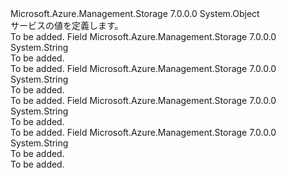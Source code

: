 <Type Name="Services" FullName="Microsoft.Azure.Management.Storage.Models.Services">
  <TypeSignature Language="C#" Value="public static class Services" />
  <TypeSignature Language="ILAsm" Value=".class public auto ansi abstract sealed beforefieldinit Services extends System.Object" />
  <TypeSignature Language="DocId" Value="T:Microsoft.Azure.Management.Storage.Models.Services" />
  <TypeSignature Language="VB.NET" Value="Public Class Services" />
  <TypeSignature Language="F#" Value="type Services = class" />
  <AssemblyInfo>
    <AssemblyName>Microsoft.Azure.Management.Storage</AssemblyName>
    <AssemblyVersion>7.0.0.0</AssemblyVersion>
  </AssemblyInfo>
  <Base>
    <BaseTypeName>System.Object</BaseTypeName>
  </Base>
  <Interfaces />
  <Docs>
    <summary>
            サービスの値を定義します。
            </summary>
    <remarks>To be added.</remarks>
  </Docs>
  <Members>
    <Member MemberName="B">
      <MemberSignature Language="C#" Value="public const string B;" />
      <MemberSignature Language="ILAsm" Value=".field public static literal string B" />
      <MemberSignature Language="DocId" Value="F:Microsoft.Azure.Management.Storage.Models.Services.B" />
      <MemberSignature Language="VB.NET" Value="Public Const B As String " />
      <MemberSignature Language="F#" Value="val mutable B : string" Usage="Microsoft.Azure.Management.Storage.Models.Services.B" />
      <MemberType>Field</MemberType>
      <AssemblyInfo>
        <AssemblyName>Microsoft.Azure.Management.Storage</AssemblyName>
        <AssemblyVersion>7.0.0.0</AssemblyVersion>
      </AssemblyInfo>
      <ReturnValue>
        <ReturnType>System.String</ReturnType>
      </ReturnValue>
      <Docs>
        <summary>To be added.</summary>
        <remarks>To be added.</remarks>
      </Docs>
    </Member>
    <Member MemberName="F">
      <MemberSignature Language="C#" Value="public const string F;" />
      <MemberSignature Language="ILAsm" Value=".field public static literal string F" />
      <MemberSignature Language="DocId" Value="F:Microsoft.Azure.Management.Storage.Models.Services.F" />
      <MemberSignature Language="VB.NET" Value="Public Const F As String " />
      <MemberSignature Language="F#" Value="val mutable F : string" Usage="Microsoft.Azure.Management.Storage.Models.Services.F" />
      <MemberType>Field</MemberType>
      <AssemblyInfo>
        <AssemblyName>Microsoft.Azure.Management.Storage</AssemblyName>
        <AssemblyVersion>7.0.0.0</AssemblyVersion>
      </AssemblyInfo>
      <ReturnValue>
        <ReturnType>System.String</ReturnType>
      </ReturnValue>
      <Docs>
        <summary>To be added.</summary>
        <remarks>To be added.</remarks>
      </Docs>
    </Member>
    <Member MemberName="Q">
      <MemberSignature Language="C#" Value="public const string Q;" />
      <MemberSignature Language="ILAsm" Value=".field public static literal string Q" />
      <MemberSignature Language="DocId" Value="F:Microsoft.Azure.Management.Storage.Models.Services.Q" />
      <MemberSignature Language="VB.NET" Value="Public Const Q As String " />
      <MemberSignature Language="F#" Value="val mutable Q : string" Usage="Microsoft.Azure.Management.Storage.Models.Services.Q" />
      <MemberType>Field</MemberType>
      <AssemblyInfo>
        <AssemblyName>Microsoft.Azure.Management.Storage</AssemblyName>
        <AssemblyVersion>7.0.0.0</AssemblyVersion>
      </AssemblyInfo>
      <ReturnValue>
        <ReturnType>System.String</ReturnType>
      </ReturnValue>
      <Docs>
        <summary>To be added.</summary>
        <remarks>To be added.</remarks>
      </Docs>
    </Member>
    <Member MemberName="T">
      <MemberSignature Language="C#" Value="public const string T;" />
      <MemberSignature Language="ILAsm" Value=".field public static literal string T" />
      <MemberSignature Language="DocId" Value="F:Microsoft.Azure.Management.Storage.Models.Services.T" />
      <MemberSignature Language="VB.NET" Value="Public Const T As String " />
      <MemberSignature Language="F#" Value="val mutable T : string" Usage="Microsoft.Azure.Management.Storage.Models.Services.T" />
      <MemberType>Field</MemberType>
      <AssemblyInfo>
        <AssemblyName>Microsoft.Azure.Management.Storage</AssemblyName>
        <AssemblyVersion>7.0.0.0</AssemblyVersion>
      </AssemblyInfo>
      <ReturnValue>
        <ReturnType>System.String</ReturnType>
      </ReturnValue>
      <Docs>
        <summary>To be added.</summary>
        <remarks>To be added.</remarks>
      </Docs>
    </Member>
  </Members>
</Type>